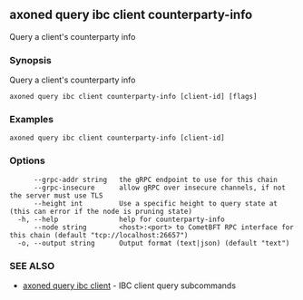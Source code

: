 ## axoned query ibc client counterparty-info

Query a client's counterparty info

### Synopsis

Query a client's counterparty info

```
axoned query ibc client counterparty-info [client-id] [flags]
```

### Examples

```
axoned query ibc client counterparty-info [client-id]
```

### Options

```
      --grpc-addr string   the gRPC endpoint to use for this chain
      --grpc-insecure      allow gRPC over insecure channels, if not the server must use TLS
      --height int         Use a specific height to query state at (this can error if the node is pruning state)
  -h, --help               help for counterparty-info
      --node string        <host>:<port> to CometBFT RPC interface for this chain (default "tcp://localhost:26657")
  -o, --output string      Output format (text|json) (default "text")
```

### SEE ALSO

* [axoned query ibc client](axoned_query_ibc_client.md)	 - IBC client query subcommands

